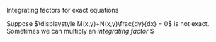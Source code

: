 Integrating factors for exact equations

Suppose $\displaystyle M(x,y)+N(x,y)\frac{dy}{dx} = 0$ is not exact. Sometimes we can multiply an *integrating factor* $